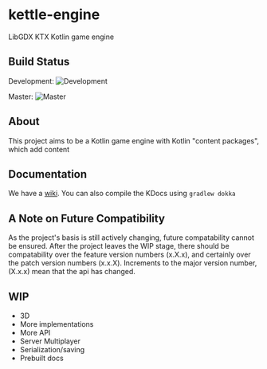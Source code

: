 # kettle-engine
LibGDX KTX Kotlin game engine

## Build Status
Development: ![Development](https://travis-ci.org/Restioson/kettle-engine.svg?branch=development "Development Branch")

Master: ![Master](https://travis-ci.org/Restioson/kettle-engine.svg?branch=master "Master Branch")

## About
This project aims to be a Kotlin game engine with Kotlin "content packages", which add content

## Documentation
We have a [wiki](https://github.com/Restioson/kettle-engine/wiki). You can also compile the KDocs using `gradlew dokka`


## A Note on Future Compatibility
As the project's basis is still actively changing, future compatability cannot be ensured. After the project leaves the WIP stage, there should be compatability over the feature version numbers (x.X.x), and certainly over the patch version numbers (x.x.X). Increments to the major version number, (X.x.x) mean that the api has changed.

## WIP
- 3D
- More implementations
- More API
- Server Multiplayer
- Serialization/saving
- Prebuilt docs
